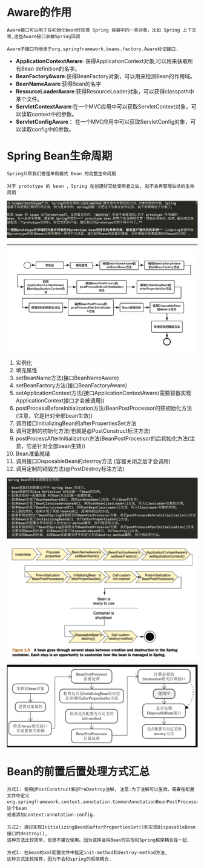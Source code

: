 # Aware的作用

    Aware接口可以用于在初始化bean时获得 Spring 容器中的一些对象，比如 Spring 上下文等,这些Aware接口会被Spring回调
 
    Aware子接口均继承于org.springframework.beans.factory.Aware标记接口.

- **ApplicationContextAware**: 获得ApplicationContext对象,可以用来获取所有Bean definition的名字。
- **BeanFactoryAware**:获得BeanFactory对象，可以用来检测Bean的作用域。
- **BeanNameAware**:获得Bean的名字
- **ResourceLoaderAware**:获得ResourceLoader对象，可以获得classpath中某个文件。
- **ServletContextAware**:在一个MVC应用中可以获取ServletContext对象，可以读取context中的参数。
- **ServletConfigAware**： 在一个MVC应用中可以获取ServletConfig对象，可以读取config中的参数。

# Spring Bean生命周期

    Spring只帮我们管理单例模式 Bean 的完整生命周期
    
    对于 prototype 的 bean ，Spring 在创建好交给使用者之后, 就不会再管理后续的生命周期

![](../../pics/SpringBean-Prototype类型的声明周期.png)

---

![](../../pics/Bean-Life-Cycle.jpg)

1. 实例化
2. 填充属性
3. setBeanName方法(接口BeanNameAware)
4. setBeanFactory方法(接口BeanFactoryAware)
5. setApplicationContext方法(接口ApplicationContextAware(需要容器实现ApplicationContext接口才会被调用))
6. postProcessBeforeInitialization方法(BeanPostProcessor的预初始化方法(注意，它是针对全部bean生效))
8. 调用接口InitializingBean的afterPropertiesSet方法
7. 调用定制的初始化方法(也就是@PostConstruct标注方法)
9. postProcessAfterInitialization方法(BeanPostProcessor的后初始化方法(注意，它是针对全部bean生效))
10. Bean准备就绪
12. 调用接口DisposableBean的destroy方法 (容器关闭之后才会调用)
11. 调用定制的销毁方法(@PostDestroy标注方法)

![](../../pics/SpringBean的声明周期01.png)

![](../../pics/SpringBean的声明周期02.png)

![](../../pics/SpringBean的声明周期03.png)

# Bean的前置后置处理方式汇总

    方式1: 使用@PostConstruct和@PreDestroy注解, 注意:为了注解可以生效，需要在配置文件中定义
    org.springframework.context.annotation.CommonAnnotationBeanPostProcessor这个bean
    或者添加context:annotation-config.

    方式2: 通过实现InitializingBean的afterPropertiesSet()和实现DisposableBean接口的destroy(),
    这种方法比较简单，但是不建议使用。因为这样会将Bean的实现和Spring框架耦合在一起.
    
    方式3: 在bean的xml配置文件中指定init-method和destroy-method方法,
    这种方式比较推荐，因为不会和spring的框架耦合.
